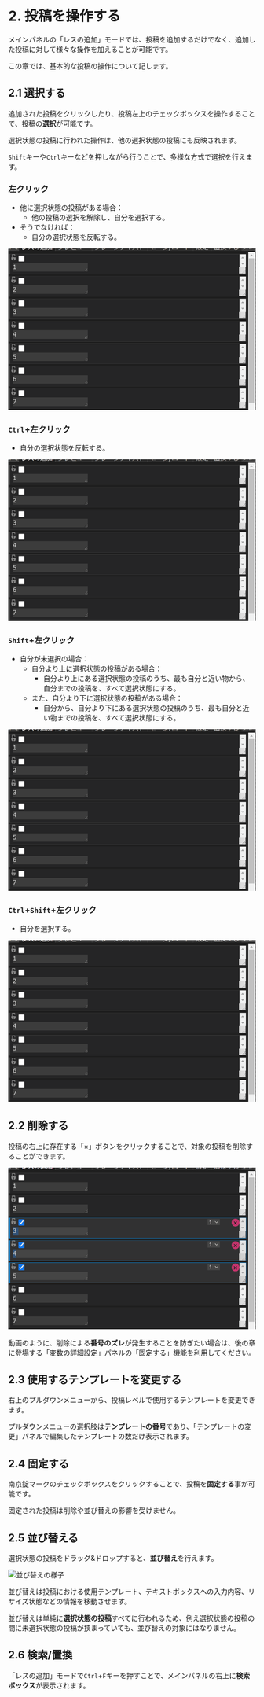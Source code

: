 # 2. 投稿を操作する

メインパネルの「レスの追加」モードでは、投稿を追加するだけでなく、追加した投稿に対して様々な操作を加えることが可能です。

この章では、基本的な投稿の操作について記します。

## 2.1 選択する

追加された投稿をクリックしたり、投稿左上のチェックボックスを操作することで、投稿の**選択**が可能です。

選択状態の投稿に行われた操作は、他の選択状態の投稿にも反映されます。

`Shift`キーや`Ctrl`キーなどを押しながら行うことで、多様な方式で選択を行えます。

### 左クリック

- 他に選択状態の投稿がある場合：
  - 他の投稿の選択を解除し、自分を選択する。
- そうでなければ：
  - 自分の選択状態を反転する。

![左クリックによる選択](../assets/animations/select1.gif)

### `Ctrl`+左クリック

- 自分の選択状態を反転する。

![Ctrl+左クリックによる選択](../assets/animations/select2.gif)

### `Shift`+左クリック

- 自分が未選択の場合：
  - 自分より上に選択状態の投稿がある場合：
    - 自分より上にある選択状態の投稿のうち、最も自分と近い物から、自分までの投稿を、すべて選択状態にする。
  - また、自分より下に選択状態の投稿がある場合：
    - 自分から、自分より下にある選択状態の投稿のうち、最も自分と近い物までの投稿を、すべて選択状態にする。

![Shift+左クリックによる選択](../assets/animations/select3.gif) 

### `Ctrl`+`Shift`+左クリック

- 自分を選択する。

![Ctrl+Shift+左クリックによる選択](../assets/animations/select4.gif)

## 2.2 削除する

投稿の右上に存在する「×」ボタンをクリックすることで、対象の投稿を削除することができます。

![投稿の削除](/docs/assets/animations/delete.gif)

動画のように、削除による**番号のズレ**が発生することを防ぎたい場合は、後の章に登場する「変数の詳細設定」パネルの「固定する」機能を利用してください。

## 2.3 使用するテンプレートを変更する

右上のプルダウンメニューから、投稿レベルで使用するテンプレートを変更できます。

プルダウンメニューの選択肢は**テンプレートの番号**であり、「テンプレートの変更」パネルで編集したテンプレートの数だけ表示されます。

## 2.4 固定する

南京錠マークのチェックボックスをクリックすることで、投稿を**固定する**事が可能です。

固定された投稿は削除や並び替えの影響を受けません。

## 2.5 並び替える

選択状態の投稿をドラッグ&amp;ドロップすると、**並び替え**を行えます。

![並び替えの様子](/docs/assets/animations/sort.gif)

並び替えは投稿における使用テンプレート、テキストボックスへの入力内容、リサイズ状態などの情報を移動させます。

並び替えは単純に**選択状態の投稿**すべてに行われるため、例え選択状態の投稿の間に未選択状態の投稿が挟まっていても、並び替えの対象にはなりません。

## 2.6 検索/置換

「レスの追加」モードで`Ctrl`+`F`キーを押すことで、メインパネルの右上に**検索ボックス**が表示されます。

